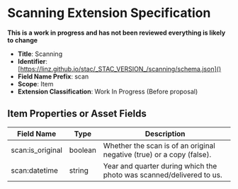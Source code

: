 # Scanning Extension Specification

**This is a work in progress and has not been reviewed everything is likely to
change**

- **Title**: Scanning
- **Identifier**:
  [https://linz.github.io/stac/_STAC_VERSION_/scanning/schema.json]()
- **Field Name Prefix**: scan
- **Scope**: Item
- **Extension Classification**: Work In Progress (Before proposal)

## Item Properties or Asset Fields

| Field Name       | Type    | Description                                                           |
| ---------------- | ------- | --------------------------------------------------------------------- |
| scan:is_original | boolean | Whether the scan is of an original negative (true) or a copy (false). |
| scan:datetime    | string  | Year and quarter during which the photo was scanned/delivered to us.  |
